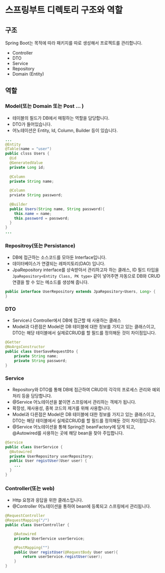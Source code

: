# 스프링부트 디렉토리 구조와 역할
## 구조
Spring Boot는 목적에 따라 패키지를 따로 생성해서 프로젝트를 관리합니다. 
* Controller
* DTO
* Service
* Repository
* Domain (Entity)

## 역할
### Model(또는 Domain 또는 Post … )
* 테이블의 필드가 DB에서 매핑하는 역할을 담당합니다.
* DTO가 들어있습니다.
* 어노테이션은 Entity, Id, Column, Builder 등이 있습니다.
```Java
...
@Entity
@Table(name = "user")
public clsss Users {
  @id
  @GeneratedValue
  private Long id;
  
  @Column
  private String name;
  
  @Column
  prviate String password;
  
  @Builder
  public Users(String name, String password){
    this.name = name;
    this.password = password;
  }
}
...
```

### Repositroy(또는 Persistance)
* DB에 접근하는 소스코드를 모아둔 Interface입니다.
* 데이터베이스가 연결되는 레파지토리(DAO) 입니다.
* JpaRepository interface를 상속받아서 관리하고자 하는 클래스, ID 필드 타입을 `JpaRepository<Entity Class, PK type>` 같이 넣어주면 자동으로 DB와 CRUD 연결을 할 수 있는 메소드를 생성해 줍니다.
```Java
public interface UserRepository extends JpaRepository<Users, Long> {
}
```
### DTO
* Service나 Controller에서 DB에 접근할 때 사용하는 클래스
* Model과 다른점은 Model은 DB 테이블에 대한 정보를 가지고 있는 클래스이고, DTO는 해당 테이블에서 실제로CRUD를 할 필드를 정의해둔 것이 차이점입니다.
```Java
@Getter
@NoArgsConstructor
public class UserSaveRequestDto {
    private String name;
    private String password;
}
```
### Service
* Repository와 DTO를 통해 DB에 접근하여 CRUD의 각각의 프로세스 관리와 예외처리 등을 담당합니다.
* @Service 어노테이션을 붙이면 스프링에서 관리하는 객체가 됩니다.
* 확장성, 재사용성, 중복 코드의 제거를 위해 사용합니다.
* Model과 다른점은 Model은 DB 테이블에 대한 정보를 가지고 있는 클래스이고, DTO는 해당 테이블에서 실제로CRUD를 할 필드를 정의해둔 것이 차이점입니다.
* @Service 어노테이션을 통해 Spring은 beanFactory에 담게 되고, @Autowired를 사용하는 곳에 해당 bean을 찾아 주입합니다.
```Java
@Service
public class UserService {
  @Autowired
  private UserRepository userRepository;
  public User registUser(User user) {
    ...
  }
}
```
### Controller(또는 web)
* Http 요청과 응답을 위한 클래스입니다.
* @Controller 어노테이션을 통하여 bean에 등록되고 스프링에서 관리됩니다.
```Java
@RequestController
@RequestMapping("/")
public class UserController {

    @Autowired
    private UserService userService;

    @PostMapping("")
    public User registUser(@RequestBody User user){
        return userService.registUser(user);
    }
}
```
